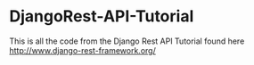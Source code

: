 # DjangoRest-API-Tutorial
This is all the code from the Django Rest API Tutorial found here http://www.django-rest-framework.org/
